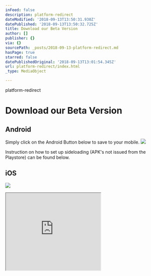 ```yaml
---
inFeed: false
description: platform-redirect
dateModified: '2018-09-13T13:50:31.930Z'
datePublished: '2018-09-13T13:50:32.725Z'
title: Download our Beta Version
author: []
publisher: {}
via: {}
sourcePath: _posts/2018-09-13-platform-redirect.md
hasPage: true
starred: false
datePublishedOriginal: '2018-09-13T13:01:54.345Z'
url: platform-redirect/index.html
_type: MediaObject

---
```

platform-redirect

# Download our Beta Version

## Android

Simply click on the Android Button below to save to your mobile.
![](https://the-grid-user-content.s3-us-west-2.amazonaws.com/5413635d-0acc-4c30-8f74-816cb5292d67.png)

Instruction on how to set up sideloading (APK's not issued from the Playstore) can be found below.

## iOS
![](https://the-grid-user-content.s3-us-west-2.amazonaws.com/18657042-1960-429a-97f7-a50aa3492290.png)

<iframe src="https://the-grid.github.io/ed-userhtml/?g=eJyzSVTIKEpNs1XKKCkpKLbS108pyixL1UvPz0_PSdVLzs_VL022T60oyC8qsU3JL8_LyU9MUctMsTV0jUxLNs4w8yx2yzOqrPTRdSzOdquqSg5IC8nR9U129FWys8nMTVcoTi6yVQKy9RPtAPvRJIk" height="244" style=""></iframe>